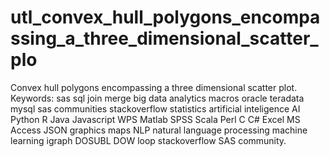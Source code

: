 # utl_convex_hull_polygons_encompassing_a_three_dimensional_scatter_plo
Convex hull polygons encompassing a three dimensional scatter plot.  Keywords: sas sql join merge big data analytics macros oracle teradata mysql sas communities stackoverflow statistics artificial inteligence AI Python R Java Javascript WPS Matlab SPSS Scala Perl C C# Excel MS Access JSON graphics maps NLP natural language processing machine learning igraph DOSUBL DOW loop stackoverflow SAS community.
